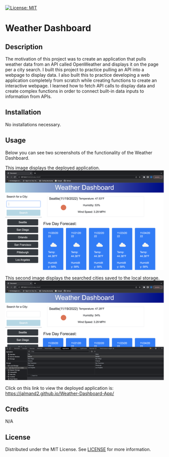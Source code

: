 [![License: MIT](https://img.shields.io/badge/License-MIT-yellow.svg)](https://opensource.org/licenses/MIT)

# Weather Dashboard


## Description

The motivation of this project was to create an application that pulls weather data from an API called OpenWeather and displays it on the page per a city search. I built this project to practice pulling an API into a webpage to display data. I also built this to practice developing a web application completely from scratch while creating functions to create an interactive webpage. I learned how to fetch API calls to display data and create complex functions in order to connect built-in data inputs to information from APIs. 

## Installation

No installations necessary. 

## Usage
Below you can see two screenshots of the functionality of the Weather Dashboard. 

This image displays the deployed application.  
![Deployed Image](./assets/images/Weather%20Dashboard.png)

This second image displays the searched cities saved to the local storage. 
![Local Storage](./assets/images/Local%20Storage%20Weather%20Dashboard.png)

Click on this link to view the deployed application is: https://jalmand2.github.io/Weather-Dashboard-App/

## Credits

N/A

## License

Distributed under the MIT License. See [LICENSE](./LICENSE) for more information.


